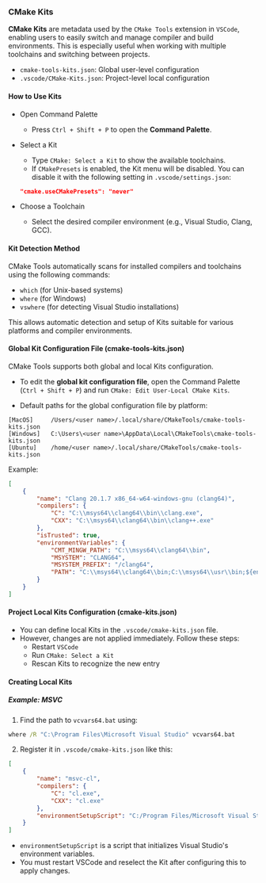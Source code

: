 ### CMake Kits

**CMake Kits** are metadata used by the `CMake Tools` extension in `VSCode`, enabling users to easily switch and manage compiler and build environments. This is especially useful when working with multiple toolchains and switching between projects.

- `cmake-tools-kits.json`: Global user-level configuration
- `.vscode/CMake-Kits.json`: Project-level local configuration

#### How to Use Kits

- Open Command Palette

  - Press `Ctrl + Shift + P` to open the **Command Palette**.

- Select a Kit

  - Type `CMake: Select a Kit` to show the available toolchains.
  - If `CMakePresets` is enabled, the Kit menu will be disabled. You can disable it with the following setting in `.vscode/settings.json`:

  ```json
  "cmake.useCMakePresets": "never"
  ```

- Choose a Toolchain

  - Select the desired compiler environment (e.g., Visual Studio, Clang, GCC).

#### Kit Detection Method

CMake Tools automatically scans for installed compilers and toolchains using the following commands:

- `which` (for Unix-based systems)
- `where` (for Windows)
- `vswhere` (for detecting Visual Studio installations)

This allows automatic detection and setup of Kits suitable for various platforms and compiler environments.

#### Global Kit Configuration File (cmake-tools-kits.json)

CMake Tools supports both global and local Kits configuration.

- To edit the **global kit configuration file**, open the Command Palette (`Ctrl + Shift + P`) and run `CMake: Edit User-Local CMake Kits`.

- Default paths for the global configuration file by platform:

```
[MacOS]     /Users/<user name>/.local/share/CMakeTools/cmake-tools-kits.json
[Windows]   C:\Users\<user name>\AppData\Local\CMakeTools\cmake-tools-kits.json
[Ubuntu]    /home/<user name>/.local/share/CMakeTools/cmake-tools-kits.json
```

Example:

```json
[
    {
        "name": "Clang 20.1.7 x86_64-w64-windows-gnu (clang64)",
        "compilers": {
            "C": "C:\\msys64\\clang64\\bin\\clang.exe",
            "CXX": "C:\\msys64\\clang64\\bin\\clang++.exe"
        },
        "isTrusted": true,
        "environmentVariables": {
            "CMT_MINGW_PATH": "C:\\msys64\\clang64\\bin",
            "MSYSTEM": "CLANG64",
            "MSYSTEM_PREFIX": "/clang64",
            "PATH": "C:\\msys64\\clang64\\bin;C:\\msys64\\usr\\bin;${env:PATH}"
        }
    }
]
```

#### Project Local Kits Configuration (cmake-kits.json)

- You can define local Kits in the `.vscode/cmake-kits.json` file.
- However, changes are not applied immediately. Follow these steps:
  - Restart `VSCode`
  - Run `CMake: Select a Kit`
  - Rescan Kits to recognize the new entry

#### Creating Local Kits

##### Example: MSVC

1. Find the path to `vcvars64.bat` using:

```cmd
where /R "C:\Program Files\Microsoft Visual Studio" vcvars64.bat
```

2. Register it in `.vscode/cmake-kits.json` like this:

```json
[
    {
        "name": "msvc-cl",
        "compilers": {
            "C": "cl.exe",
            "CXX": "cl.exe"
        },
        "environmentSetupScript": "C:/Program Files/Microsoft Visual Studio/2022/Professional/VC/Auxiliary/Build/vcvars64.bat"
    }
]
```

- `environmentSetupScript` is a script that initializes Visual Studio's environment variables.
- You must restart VSCode and reselect the Kit after configuring this to apply changes.

